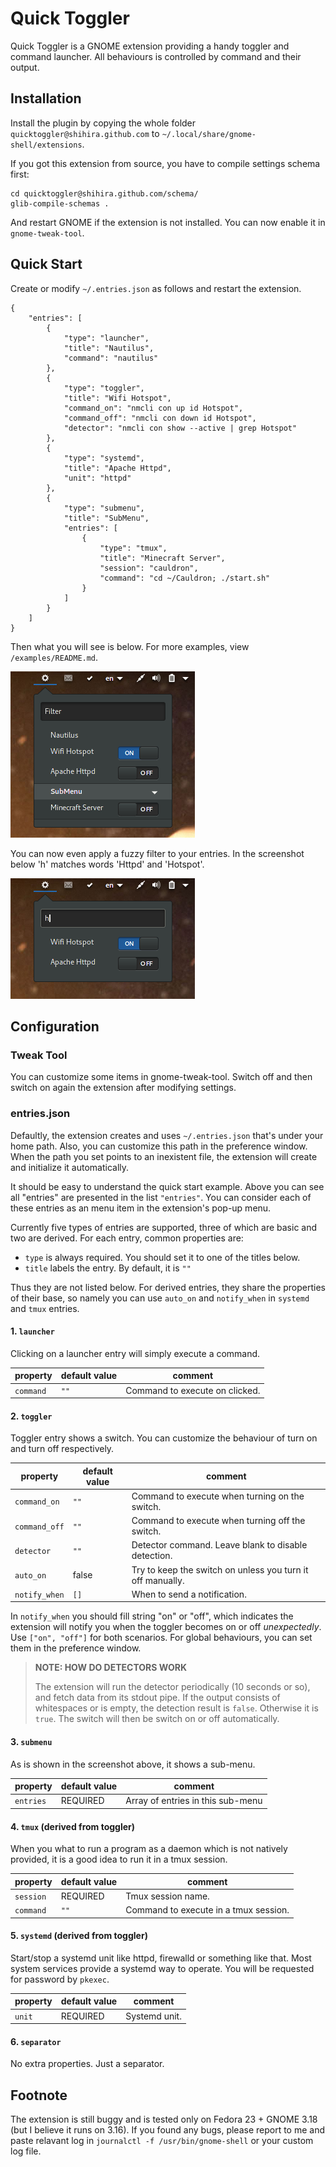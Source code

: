 # Quick Toggler

Quick Toggler is a GNOME extension providing a handy toggler and command
launcher. All behaviours is controlled by command and their output.

## Installation

Install the plugin by copying the whole folder `quicktoggler@shihira.github.com`
to `~/.local/share/gnome-shell/extensions`.

If you got this extension from source, you have to compile settings schema
first:

```
cd quicktoggler@shihira.github.com/schema/
glib-compile-schemas .
```

And restart GNOME if the extension is not installed. You can now enable it in
`gnome-tweak-tool`.

## Quick Start

Create or modify `~/.entries.json` as follows and restart the extension.

```
{
    "entries": [
        {
            "type": "launcher",
            "title": "Nautilus",
            "command": "nautilus"
        },
        {
            "type": "toggler",
            "title": "Wifi Hotspot",
            "command_on": "nmcli con up id Hotspot",
            "command_off": "nmcli con down id Hotspot",
            "detector": "nmcli con show --active | grep Hotspot"
        },
        {
            "type": "systemd",
            "title": "Apache Httpd",
            "unit": "httpd"
        },
        {
            "type": "submenu",
            "title": "SubMenu",
            "entries": [
                {
                    "type": "tmux",
                    "title": "Minecraft Server",
                    "session": "cauldron",
                    "command": "cd ~/Cauldron; ./start.sh"
                }
            ]
        }
    ]
}
```

Then what you will see is below. For more examples, view
`/examples/README.md`.

![screenshot-1](https://raw.githubusercontent.com/Shihira/gnome-extension-quicktoggler/master/examples/screenshot-1.png)

You can now even apply a fuzzy filter to your entries. In the screenshot below
'h' matches words 'Httpd' and 'Hotspot'.

![screenshot-2](https://raw.githubusercontent.com/Shihira/gnome-extension-quicktoggler/master/examples/screenshot-2.png)

## Configuration

### Tweak Tool

You can customize some items in gnome-tweak-tool. Switch off and then switch on
again the extension after modifying settings.

### entries.json

Defaultly, the extension creates and uses `~/.entries.json` that's under your
home path. Also, you can customize this path in the preference window. When the
path you set points to an inexistent file, the extension will create and
initialize it automatically.

It should be easy to understand the quick start example. Above you can see
all "entries" are presented in the list `"entries"`. You can consider each of
these entries as an menu item in the extension's pop-up menu.

Currently five types of entries are supported, three of which are basic and two
are derived. For each entry, common properties are:

- `type` is always required. You should set it to one of the titles below.
- `title` labels the entry. By default, it is `""`

Thus they are not listed below. For derived entries, they share the properties
of their base, so namely you can use `auto_on` and `notify_when` in `systemd`
and `tmux` entries.

#### 1. `launcher`

Clicking on a launcher entry will simply execute a command. 

| property | default value | comment |
|----------|---------------|---------|
| `command` | `""` | Command to execute on clicked. |

#### 2. `toggler`

Toggler entry shows a switch. You can customize the behaviour of turn on and
turn off respectively.

| property | default value | comment |
|----------|---------------|---------|
| `command_on` | `""` | Command to execute when turning on the switch. |
| `command_off` | `""` | Command to execute when turning off the switch. |
| `detector` | `""` | Detector command. Leave blank to disable detection. |
| `auto_on` | false | Try to keep the switch on unless you turn it off manually. |
| `notify_when` | `[]` | When to send a notification. |

In `notify_when` you should fill string "on" or "off", which indicates the
extension will notify you when the toggler becomes on or off _unexpectedly_. Use
`["on", "off"]` for both scenarios. For global behaviours, you can set them
in the preference window.

> __NOTE: HOW DO DETECTORS WORK__
>
> The extension will run the detector periodically (10 seconds or so), and fetch
> data from its stdout pipe. If the output consists of whitespaces or is empty,
> the detection result is `false`. Otherwise it is `true`. The switch will then
> be switch on or off automatically.

#### 3. `submenu`

As is shown in the screenshot above, it shows a sub-menu.

| property | default value | comment |
|----------|---------------|---------|
| `entries` | REQUIRED | Array of entries in this sub-menu |

#### 4. `tmux` (derived from toggler)

When you what to run a program as a daemon which is not natively provided, it is
a good idea to run it in a tmux session.

| property | default value | comment |
|----------|---------------|---------|
| `session` | REQUIRED | Tmux session name. |
| `command` | `""` | Command to execute in a tmux session. |

#### 5. `systemd` (derived from toggler)

Start/stop a systemd unit like httpd, firewalld or something like that. Most
system services provide a systemd way to operate. You will be requested for
password by `pkexec`.

| property | default value | comment |
|----------|---------------|---------|
| `unit` | REQUIRED | Systemd unit. |

#### 6. `separator`

No extra properties. Just a separator.

## Footnote

The extension is still buggy and is tested only on Fedora 23 + GNOME 3.18 (but I
believe it runs on 3.16). If you found any bugs, please report to me and paste
relavant log in `journalctl -f /usr/bin/gnome-shell` or your custom log file.

